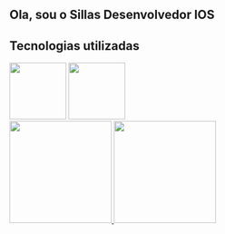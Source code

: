 ## Ola, sou o Sillas Desenvolvedor IOS

## Tecnologias utilizadas 

<div>
<img src="https://cdn.jsdelivr.net/gh/devicons/devicon/icons/swift/swift-original-wordmark.svg" height="100" width="100"/>

 <img src="https://cdn.jsdelivr.net/gh/devicons/devicon/icons/github/github-original-wordmark.svg" height="100" width="100" />
 </div>         
    
    
<div>
<a href="https://github.com/sillasgoes">
<img height="180em" src="https://github-readme-stats.vercel.app/api/top-langs/?sillasgoes&layout=compact&langs_count=7&theme=dracula"/>
<img height="180em" src="https://github-readme-stats.vercel.app/api?sillasgoes-aqui&show_icons=true&theme=dracula&include_all_commits=true&count_private=true"/>
</div>
